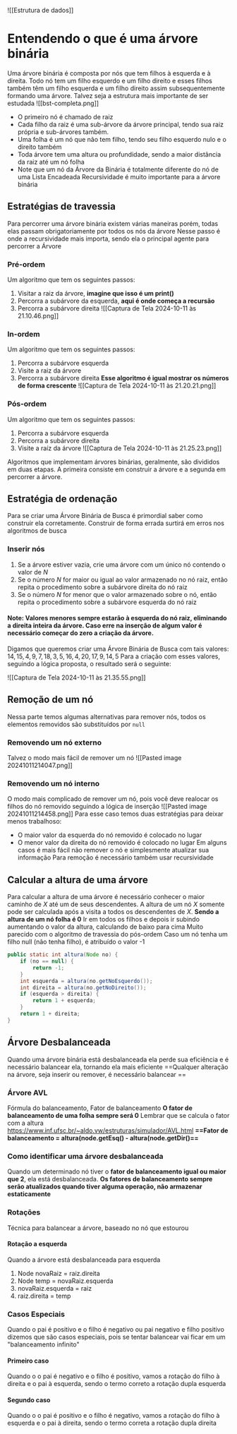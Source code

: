 ![[Estrutura de dados]]
# Entendendo o que é uma árvore binária
Uma árvore binária é composta por nós que tem filhos à esquerda e à direita. Todo nó tem um filho esquerdo e um filho direito e esses filhos também têm um filho esquerda e um filho direito assim subsequentemente formando uma árvore. Talvez seja a estrutura mais importante de ser estudada
![[bst-completa.png]]

- O primeiro nó é chamado de raiz
- Cada filho da raiz é uma sub-árvore da árvore principal, tendo sua raiz própria e sub-árvores também.
- Uma folha é um nó que não tem filho, tendo seu filho esquerdo nulo e o direito também
- Toda árvore tem uma altura ou profundidade, sendo a maior distância da raiz até um nó folha
- Note que um nó da Árvore da Binária é totalmente diferente do nó de uma Lista Encadeada
Recursividade é muito importante para a árvore binária
## Estratégias de travessia
Para percorrer uma árvore binária existem várias maneiras porém, todas elas passam obrigatoriamente por todos os nós da árvore
Nesse passo é onde a recursividade mais importa, sendo ela o principal agente para percorrer a Árvore

### Pré-ordem
Um algoritmo que tem os seguintes passos:
1. Visitar a raiz da árvore, **imagine que isso é um print()**
2. Percorra a subárvore da esquerda, **aqui é onde começa a recursão**
3. Percorra a subárvore direita
![[Captura de Tela 2024-10-11 às 21.10.46.png]]

### In-ordem
Um algoritmo que tem os seguintes passos:
1. Percorra a subárvore esquerda
2. Visite a raiz da árvore
3. Percorra a subárvore direita
**Esse algoritmo é igual mostrar os números de forma crescente**
![[Captura de Tela 2024-10-11 às 21.20.21.png]]

### Pós-ordem
Um algoritmo que tem os seguintes passos:
1. Percorra a subárvore esquerda
2. Percorra a subárvore direita
3. Visite a raíz da árvore
![[Captura de Tela 2024-10-11 às 21.25.23.png]]

Algoritmos que implementam árvores binárias, geralmente, são divididos em duas etapas. A primeira consiste em construir a árvore e a segunda em percorrer a árvore.
## Estratégia de ordenação
Para se criar uma Árvore Binária de Busca é primordial saber como construir ela corretamente. Construir de forma errada surtirá em erros nos algoritmos de busca
### Inserir nós
1. Se a árvore estiver vazia, crie uma árvore com um único nó contendo o valor de $N$
2. Se o número $N$ for maior ou igual ao valor armazenado no nó raiz, então repita o procedimento sobre a subárvore direita do nó raiz
3. Se o número $N$ for menor que o valor armazenado sobre o nó, então repita o procedimento sobre a subárvore esquerda do nó raiz
#### Note: Valores menores sempre estarão à esquerda do nó raiz, eliminando a direita inteira da árvore. Caso erre na inserção de algum valor é necessário começar do zero a criação da árvore.

Digamos que queremos criar uma Árvore Binária de Busca com tais valores: 
$14, 15, 4, 9, 7, 18, 3, 5, 16, 4, 20, 17, 9, 14, 5$
Para a criação com esses valores, seguindo a lógica proposta, o resultado será o seguinte: 

![[Captura de Tela 2024-10-11 às 21.35.55.png]]

## Remoção de um nó
Nessa parte temos algumas alternativas para remover nós, todos os elementos removidos são substituídos por ```null```
### Removendo um nó externo
Talvez o modo mais fácil de remover um nó
![[Pasted image 20241011214047.png]]
### Removendo um nó interno
O modo mais complicado de remover um nó, pois você deve realocar os filhos do nó removido seguindo a lógica de inserção
![[Pasted image 20241011214458.png]]
Para esse caso temos duas estratégias para deixar menos trabalhoso:
- O maior valor da esquerda do nó removido é colocado no lugar
- O menor valor da direita do nó removido é colocado no lugar
Em alguns casos é mais fácil não remover o nó e simplesmente atualizar sua informação
Para remoção é necessário também usar recursividade 
## Calcular a altura de uma árvore
Para calcular a altura de uma árvore é necessário conhecer o maior caminho de $X$ até um de seus descendentes. A altura de um nó $X$ somente pode ser calculada após a visita a todos os descendentes de $X$. **Sendo a altura de um nó folha é $0$**
Ir em todos os filhos e depois ir subindo aumentando o valor da altura, calculando de baixo para cima 
Muito parecido com o algoritmo de travessia do pós-ordem
Caso um nó tenha um filho null (não tenha filho), é atribuído o valor -1 
```java
public static int altura(Node no) {  
    if (no == null) {  
        return -1;  
    }  
    int esquerda = altura(no.getNoEsquerdo());  
    int direita = altura(no.getNoDireito());  
    if (esquerda > direita) {  
        return 1 + esquerda;  
    }  
    return 1 + direita;  
}
```
## Árvore Desbalanceada 
Quando uma árvore binária está desbalanceada ela perde sua eficiência e é necessário balancear ela, tornando ela mais eficiente 
==Qualquer alteração na árvore, seja inserir ou remover, é necessário balancear ==
### Árvore AVL
Fórmula do balanceamento, Fator de balanceamento 
**O fator de balanceamento de uma folha sempre será $0$**
Lembrar que se calcula o fator com a altura
https://www.inf.ufsc.br/~aldo.vw/estruturas/simulador/AVL.html
**==Fator de balanceamento = altura(node.getEsq() - altura(node.getDir()==**
### Como identificar uma árvore desbalanceada
Quando um determinado nó tiver o **fator de balanceamento igual ou maior que $2$**, ela está desbalanceada. **Os fatores de balanceamento sempre serão atualizados quando tiver alguma operação, não armazenar estaticamente**
### Rotações 
Técnica para balancear a árvore, baseado no nó que estourou 
#### Rotação a esquerda
Quando a árvore está desbalanceada para esquerda
1. Node novaRaiz = raiz.direita
2. Node temp = novaRaiz.esquerda
3. novaRaiz.esquerda = raiz
4. raiz.direita = temp
### Casos Especiais
Quando o pai é positivo e o filho é negativo ou pai negativo e filho positivo dizemos que são casos especiais, pois se tentar balancear vai ficar em um "balanceamento infinito"
#### Primeiro caso
Quando o o pai é negativo e o filho é positivo, vamos a rotação do filho à direita e o pai à esquerda, sendo o termo correto a rotação dupla esquerda
#### Segundo caso
Quando o o pai é positivo e o filho é negativo, vamos a rotação do filho à esquerda e o pai à direita, sendo o termo correta a rotação dupla direita
